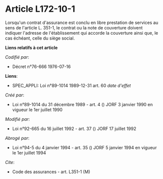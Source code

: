 # Article L172-10-1

Lorsqu'un contrat d'assurance est conclu en libre prestation de services au sens de l'article L. 351-1, le contrat ou la note
de couverture doivent indiquer l'adresse de l'établissement qui accorde la couverture ainsi que, le cas échéant, celle du
siège social.

**Liens relatifs à cet article**

_Codifié par_:

  - Décret n°76-666 1976-07-16

**Liens**:

  - SPEC_APPLI: Loi n°89-1014 1989-12-31 art. 60 *date d'effet*

_Créé par_:

  - Loi n°89-1014 du 31 décembre 1989 - art. 4 () JORF 3 janvier 1990 en vigueur le 1er juillet 1990

_Modifié par_:

  - Loi n°92-665 du 16 juillet 1992 - art. 37 () JORF 17 juillet 1992

_Abrogé par_:

  - Loi n°94-5 du 4 janvier 1994 - art. 35 () JORF 5 janvier 1994 en vigueur le 1er juillet 1994

_Cite_:

  - Code des assurances - art. L351-1 (M)
